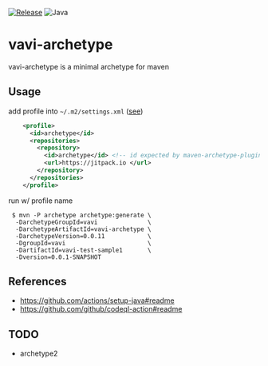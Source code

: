 [![Release](https://jitpack.io/v/umjammer/vavi-archetype.svg)](https://jitpack.io/#umjammer/vavi-archetype)
![Java](https://img.shields.io/badge/Java-8-b07219)

# vavi-archetype

vavi-archetype is a minimal archetype for maven

## Usage

add profile into `~/.m2/settings.xml` ([see](https://maven.apache.org/archetype/maven-archetype-plugin/archetype-repository.html))

```xml
    <profile>
      <id>archetype</id>
      <repositories>
        <repository>
          <id>archetype</id> <!-- id expected by maven-archetype-plugin to avoid fetching from everywhere -->
          <url>https://jitpack.io </url>
        </repository>
      </repositories>
    </profile>
```

run w/ profile name

```shell
 $ mvn -P archetype archetype:generate \
  -DarchetypeGroupId=vavi              \
  -DarchetypeArtifactId=vavi-archetype \
  -DarchetypeVersion=0.0.11            \
  -DgroupId=vavi                       \
  -DartifactId=vavi-test-sample1       \
  -Dversion=0.0.1-SNAPSHOT
```

## References

 * https://github.com/actions/setup-java#readme
 * https://github.com/github/codeql-action#readme

## TODO

 * archetype2
